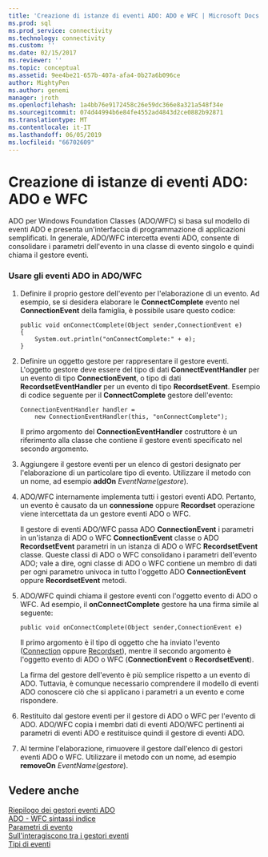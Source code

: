 ```yaml
---
title: 'Creazione di istanze di eventi ADO: ADO e WFC | Microsoft Docs'
ms.prod: sql
ms.prod_service: connectivity
ms.technology: connectivity
ms.custom: ''
ms.date: 02/15/2017
ms.reviewer: ''
ms.topic: conceptual
ms.assetid: 9ee4be21-657b-407a-afa4-0b27a6b096ce
author: MightyPen
ms.author: genemi
manager: jroth
ms.openlocfilehash: 1a4bb76e9172458c26e59dc366e8a321a548f34e
ms.sourcegitcommit: 074d44994b6e84fe4552ad4843d2ce0882b92871
ms.translationtype: MT
ms.contentlocale: it-IT
ms.lasthandoff: 06/05/2019
ms.locfileid: "66702609"
---
```

# <a name="ado-event-instantiation-ado-and-wfc"></a>Creazione di istanze di eventi ADO: ADO e WFC
ADO per Windows Foundation Classes (ADO/WFC) si basa sul modello di eventi ADO e presenta un'interfaccia di programmazione di applicazioni semplificati. In generale, ADO/WFC intercetta eventi ADO, consente di consolidare i parametri dell'evento in una classe di evento singolo e quindi chiama il gestore eventi.  
  
### <a name="to-use-ado-events-in-adowfc"></a>Usare gli eventi ADO in ADO/WFC  
  
1.  Definire il proprio gestore dell'evento per l'elaborazione di un evento. Ad esempio, se si desidera elaborare le **ConnectComplete** evento nel **ConnectionEvent** della famiglia, è possibile usare questo codice:  
  
    ```  
    public void onConnectComplete(Object sender,ConnectionEvent e)  
    {  
        System.out.println("onConnectComplete:" + e);  
    }  
    ```  
  
2.  Definire un oggetto gestore per rappresentare il gestore eventi. L'oggetto gestore deve essere del tipo di dati **ConnectEventHandler** per un evento di tipo **ConnectionEvent**, o tipo di dati **RecordsetEventHandler** per un evento di tipo  **RecordsetEvent**. Esempio di codice seguente per il **ConnectComplete** gestore dell'evento:  
  
    ```  
    ConnectionEventHandler handler =   
        new ConnectionEventHandler(this, "onConnectComplete");  
    ```  
  
     Il primo argomento del **ConnectionEventHandler** costruttore è un riferimento alla classe che contiene il gestore eventi specificato nel secondo argomento.  
  
3.  Aggiungere il gestore eventi per un elenco di gestori designato per l'elaborazione di un particolare tipo di evento. Utilizzare il metodo con un nome, ad esempio **addOn** *EventName*(*gestore*).  
  
4.  ADO/WFC internamente implementa tutti i gestori eventi ADO. Pertanto, un evento è causato da un **connessione** oppure **Recordset** operazione viene intercettata da un gestore eventi ADO o WFC.  
  
     Il gestore di eventi ADO/WFC passa ADO **ConnectionEvent** i parametri in un'istanza di ADO o WFC **ConnectionEvent** classe o ADO **RecordsetEvent** parametri in un istanza di ADO o WFC **RecordsetEvent** classe. Queste classi di ADO o WFC consolidano i parametri dell'evento ADO; vale a dire, ogni classe di ADO o WFC contiene un membro di dati per ogni parametro univoca in tutto l'oggetto ADO **ConnectionEvent** oppure **RecordsetEvent** metodi.  
  
5.  ADO/WFC quindi chiama il gestore eventi con l'oggetto evento di ADO o WFC. Ad esempio, il **onConnectComplete** gestore ha una firma simile al seguente:  
  
    ```  
    public void onConnectComplete(Object sender,ConnectionEvent e)  
    ```  
  
     Il primo argomento è il tipo di oggetto che ha inviato l'evento ([Connection](../../../ado/reference/ado-api/connection-object-ado.md) oppure [Recordset](../../../ado/reference/ado-api/recordset-object-ado.md)), mentre il secondo argomento è l'oggetto evento di ADO o WFC (**ConnectionEvent** o **RecordsetEvent**).  
  
     La firma del gestore dell'evento è più semplice rispetto a un evento di ADO. Tuttavia, è comunque necessario comprendere il modello di eventi ADO conoscere ciò che si applicano i parametri a un evento e come rispondere.  
  
6.  Restituito dal gestore eventi per il gestore di ADO o WFC per l'evento di ADO. ADO/WFC copia i membri dati di eventi ADO/WFC pertinenti ai parametri di eventi ADO e restituisce quindi il gestore di eventi ADO.  
  
7.  Al termine l'elaborazione, rimuovere il gestore dall'elenco di gestori eventi ADO o WFC. Utilizzare il metodo con un nome, ad esempio **removeOn** *EventName*(*gestore*).  
  
## <a name="see-also"></a>Vedere anche  
 [Riepilogo dei gestori eventi ADO](../../../ado/guide/data/ado-event-handler-summary.md)   
 [ADO - WFC sintassi indice](../../../ado/reference/ado-api/ado-wfc-syntax-index.md)   
 [Parametri di evento](../../../ado/guide/data/event-parameters.md)   
 [Sull'interagiscono tra i gestori eventi](../../../ado/guide/data/how-event-handlers-work-together.md)   
 [Tipi di eventi](../../../ado/guide/data/types-of-events.md)

